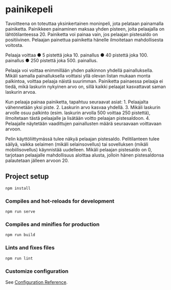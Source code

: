 # painikepeli
Tavoitteena on toteuttaa yksinkertainen moninpeli, jota pelataan painamalla painiketta. Painikkeen painaminen maksaa yhden pisteen, joita pelaajalla on lähtötilanteessa 20. Painiketta voi painaa vain, jos pelaajan pistesaldo on positiivinen. Pelaajan painettua painiketta hänelle ilmoitetaan mahdollisesta voitosta. 
 
Pelaaja voittaa ● 5 pistettä joka 10. painallus ● 40 pistettä joka 100. painallus ● 250 pistettä joka 500. painallus. 
 
Pelaaja voi voittaa enimmillään yhden palkinnon yhdellä painalluksella. Mikäli samalla painalluksella voittaisi yllä olevan listan mukaan monta palkintoa, voittaa pelaaja näistä suurimman. Painiketta painaessa pelaaja ei tiedä, mikä laskurin nykyinen arvo on, sillä kaikki pelaajat kasvattavat saman laskurin arvoa. 
 
Kun pelaaja painaa painiketta, tapahtuu seuraavat asiat: 1. Pelaajalta vähennetään yksi piste. 2. Laskurin arvo kasvaa yhdellä. 3. Mikäli laskurin arvolle osuu palkinto (esim. laskurin arvolla 500 voittaa 250 pistettä), ilmoitetaan tästä pelaajalle ja lisätään voitto pelaajan pistesaldoon. 4. Pelaajalle näytetään vaadittujen painallusten määrä seuraavaan voittavaan arvoon. 
 
Pelin käyttöliittymässä tulee näkyä pelaajan pistesaldo. Pelitilanteen tulee säilyä, vaikka selaimen (mikäli selainsovellus) tai sovelluksen (mikäli mobiilisovellus) käynnistää uudelleen. Mikäli pelaajan pistesaldo on 0, tarjotaan pelaajalle mahdollisuus aloittaa alusta, jolloin hänen pistesaldonsa palautetaan jälleen arvoon 20. 

## Project setup
```
npm install
```

### Compiles and hot-reloads for development
```
npm run serve
```

### Compiles and minifies for production
```
npm run build
```

### Lints and fixes files
```
npm run lint
```

### Customize configuration
See [Configuration Reference](https://cli.vuejs.org/config/).
